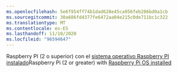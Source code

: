 ```yaml
---
ms.openlocfilehash: 5e6f954ff74b1dad628e45ca956feb286bd0a1cb
ms.sourcegitcommit: 30a686fd4377fe6472aa04e215c0de711bc1c322
ms.translationtype: MT
ms.contentlocale: es-ES
ms.lasthandoff: 11/10/2020
ms.locfileid: "96594647"
---
```

 <span data-ttu-id="d7802-101">Raspberry PI (2 o superior) con el [sistema operativo Raspberry PI instalado](https://www.raspberrypi.org/documentation/installation/installing-images/README.md)<span class="docon docon-navigate-external x-hidden-focus"></span></span><span class="sxs-lookup"><span data-stu-id="d7802-101">Raspberry Pi (2 or greater) with [Raspberry Pi OS installed](https://www.raspberrypi.org/documentation/installation/installing-images/README.md) <span class="docon docon-navigate-external x-hidden-focus"></span></span></span>
